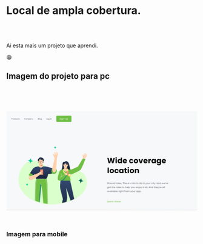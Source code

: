 <h1> Local de ampla cobertura.</h1>
<br>
<br>
<p> Ai esta mais um projeto que aprendi.</p>

:grin:
<br>
<h2> Imagem do projeto para pc <h2>
<br>
<br>
<img src="https://github.com/Carlosprogramador84/Wide-coverage-location/blob/master/desktop.png?raw=true"/>

<br>
<br>
<h3> Imagem para mobile <h3>





